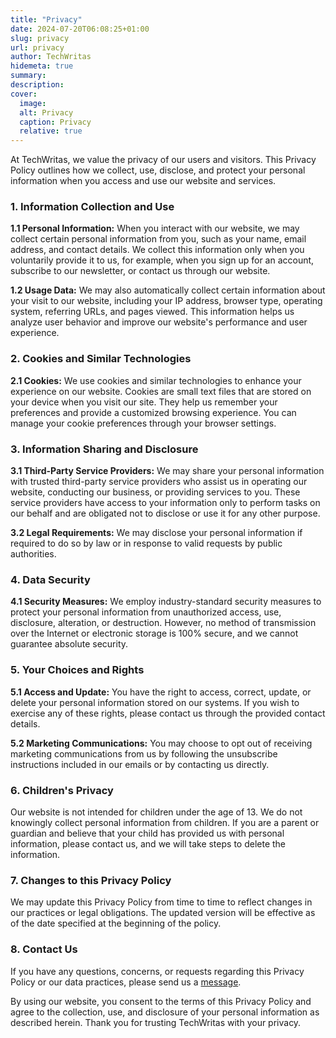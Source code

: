 ```yaml
---
title: "Privacy"
date: 2024-07-20T06:08:25+01:00
slug: privacy
url: privacy
author: TechWritas
hidemeta: true
summary:
description:
cover:
  image:
  alt: Privacy
  caption: Privacy
  relative: true
---
```


At TechWritas, we value the privacy of our users and visitors. This Privacy Policy outlines how we collect, use, disclose, and protect your personal information when you access and use our website and services.

### 1. Information Collection and Use

**1.1 Personal Information:**
When you interact with our website, we may collect certain personal information from you, such as your name, email address, and contact details. We collect this information only when you voluntarily provide it to us, for example, when you sign up for an account, subscribe to our newsletter, or contact us through our website.

**1.2 Usage Data:**
We may also automatically collect certain information about your visit to our website, including your IP address, browser type, operating system, referring URLs, and pages viewed. This information helps us analyze user behavior and improve our website's performance and user experience.

### 2. Cookies and Similar Technologies

**2.1 Cookies:**
We use cookies and similar technologies to enhance your experience on our website. Cookies are small text files that are stored on your device when you visit our site. They help us remember your preferences and provide a customized browsing experience. You can manage your cookie preferences through your browser settings.

### 3. Information Sharing and Disclosure

**3.1 Third-Party Service Providers:**
We may share your personal information with trusted third-party service providers who assist us in operating our website, conducting our business, or providing services to you. These service providers have access to your information only to perform tasks on our behalf and are obligated not to disclose or use it for any other purpose.

**3.2 Legal Requirements:**
We may disclose your personal information if required to do so by law or in response to valid requests by public authorities.

### 4. Data Security

**4.1 Security Measures:**
We employ industry-standard security measures to protect your personal information from unauthorized access, use, disclosure, alteration, or destruction. However, no method of transmission over the Internet or electronic storage is 100% secure, and we cannot guarantee absolute security.

### 5. Your Choices and Rights

**5.1 Access and Update:**
You have the right to access, correct, update, or delete your personal information stored on our systems. If you wish to exercise any of these rights, please contact us through the provided contact details.

**5.2 Marketing Communications:**
You may choose to opt out of receiving marketing communications from us by following the unsubscribe instructions included in our emails or by contacting us directly.

### 6. Children's Privacy

Our website is not intended for children under the age of 13. We do not knowingly collect personal information from children. If you are a parent or guardian and believe that your child has provided us with personal information, please contact us, and we will take steps to delete the information.

### 7. Changes to this Privacy Policy

We may update this Privacy Policy from time to time to reflect changes in our practices or legal obligations. The updated version will be effective as of the date specified at the beginning of the policy.

### 8. Contact Us

If you have any questions, concerns, or requests regarding this Privacy Policy or our data practices, please send us a [message](/contact).

By using our website, you consent to the terms of this Privacy Policy and agree to the collection, use, and disclosure of your personal information as described herein. Thank you for trusting TechWritas with your privacy.
